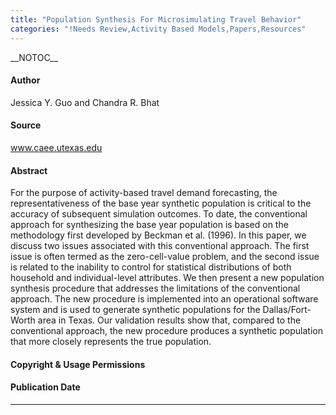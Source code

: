 ```yaml
---
title: "Population Synthesis For Microsimulating Travel Behavior"
categories: "!Needs Review,Activity Based Models,Papers,Resources"
---
```


\_\_NOTOC\_\_

#### Author

Jessica Y. Guo and Chandra R. Bhat

#### Source

www.caee.utexas.edu

#### Abstract

For the purpose of activity-based travel demand forecasting, the representativeness of the base year synthetic population is critical to the accuracy of subsequent simulation outcomes. To date, the conventional approach for synthesizing the base year population is based on the methodology first developed by Beckman et al. (1996). In this paper, we discuss two issues associated with this conventional approach. The first issue is often termed as the zero-cell-value problem, and the second issue is related to the inability to control for statistical distributions of both household and individual-level attributes. We then present a new population synthesis procedure that addresses the limitations of the conventional approach. The new procedure is implemented into an operational software system and is used to generate synthetic populations for the Dallas/Fort-Worth area in Texas. Our validation results show that, compared to the conventional approach, the new procedure produces a synthetic population that more closely represents the true population.

#### Copyright & Usage Permissions

#### Publication Date

------------------------------------------------------------------------

<comments />

